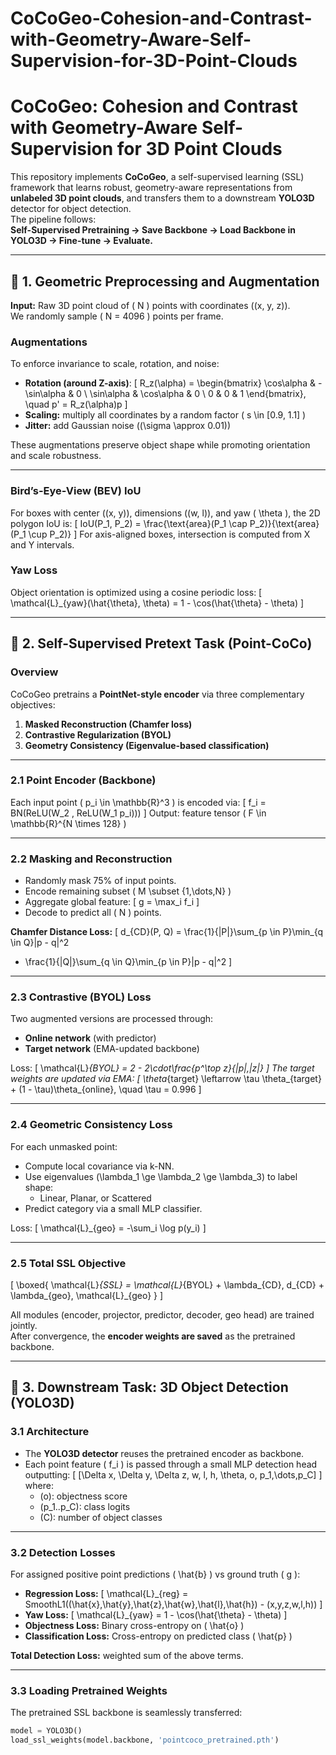 # CoCoGeo-Cohesion-and-Contrast-with-Geometry-Aware-Self-Supervision-for-3D-Point-Clouds
# CoCoGeo: Cohesion and Contrast with Geometry-Aware Self-Supervision for 3D Point Clouds

This repository implements **CoCoGeo**, a self-supervised learning (SSL) framework that learns robust, geometry-aware representations from **unlabeled 3D point clouds**, and transfers them to a downstream **YOLO3D** detector for object detection.  
The pipeline follows:  
**Self-Supervised Pretraining → Save Backbone → Load Backbone in YOLO3D → Fine-tune → Evaluate.**

---

## 🔹 1. Geometric Preprocessing and Augmentation

**Input:** Raw 3D point cloud of \( N \) points with coordinates \((x, y, z)\).  
We randomly sample \( N = 4096 \) points per frame.

### Augmentations
To enforce invariance to scale, rotation, and noise:
- **Rotation (around Z-axis)**:
  \[
  R_z(\alpha) =
  \begin{bmatrix}
  \cos\alpha & -\sin\alpha & 0 \\
  \sin\alpha & \cos\alpha & 0 \\
  0 & 0 & 1
  \end{bmatrix}, \quad p' = R_z(\alpha)p
  \]
- **Scaling:** multiply all coordinates by a random factor \( s \in [0.9, 1.1] \)
- **Jitter:** add Gaussian noise (\(\sigma \approx 0.01\))

These augmentations preserve object shape while promoting orientation and scale robustness.

---

### Bird’s-Eye-View (BEV) IoU
For boxes with center \((x, y)\), dimensions \((w, l)\), and yaw \( \theta \), the 2D polygon IoU is:
\[
IoU(P_1, P_2) = \frac{\text{area}(P_1 \cap P_2)}{\text{area}(P_1 \cup P_2)}
\]
For axis-aligned boxes, intersection is computed from X and Y intervals.

### Yaw Loss
Object orientation is optimized using a cosine periodic loss:
\[
\mathcal{L}_{yaw}(\hat{\theta}, \theta) = 1 - \cos(\hat{\theta} - \theta)
\]

---

## 🔹 2. Self-Supervised Pretext Task (Point-CoCo)

### Overview
CoCoGeo pretrains a **PointNet-style encoder** via three complementary objectives:
1. **Masked Reconstruction (Chamfer loss)**
2. **Contrastive Regularization (BYOL)**
3. **Geometry Consistency (Eigenvalue-based classification)**

---

### 2.1 Point Encoder (Backbone)

Each input point \( p_i \in \mathbb{R}^3 \) is encoded via:
\[
f_i = BN(ReLU(W_2 \, ReLU(W_1 p_i)))
\]
Output: feature tensor \( F \in \mathbb{R}^{N \times 128} \)

---

### 2.2 Masking and Reconstruction

- Randomly mask 75% of input points.
- Encode remaining subset \( M \subset \{1,\dots,N\} \)
- Aggregate global feature:
  \[
  g = \max_i f_i
  \]
- Decode to predict all \( N \) points.

**Chamfer Distance Loss:**
\[
d_{CD}(P, Q) = 
\frac{1}{|P|}\sum_{p \in P}\min_{q \in Q}\|p - q\|^2
+ \frac{1}{|Q|}\sum_{q \in Q}\min_{p \in P}\|p - q\|^2
\]

---

### 2.3 Contrastive (BYOL) Loss

Two augmented versions are processed through:
- **Online network** (with predictor)
- **Target network** (EMA-updated backbone)

Loss:
\[
\mathcal{L}_{BYOL} = 2 - 2\cdot\frac{p^\top z}{\|p\|\,\|z\|}
\]
The target weights are updated via EMA:
\[
\theta_{target} \leftarrow \tau \theta_{target} + (1 - \tau)\theta_{online}, \quad \tau = 0.996
\]

---

### 2.4 Geometric Consistency Loss

For each unmasked point:
- Compute local covariance via k-NN.
- Use eigenvalues \(\lambda_1 \ge \lambda_2 \ge \lambda_3\) to label shape:
  - Linear, Planar, or Scattered
- Predict category via a small MLP classifier.

Loss:
\[
\mathcal{L}_{geo} = -\sum_i \log p(y_i)
\]

---

### 2.5 Total SSL Objective

\[
\boxed{
\mathcal{L}_{SSL} = \mathcal{L}_{BYOL} + \lambda_{CD}\, d_{CD} + \lambda_{geo}\, \mathcal{L}_{geo}
}
\]

All modules (encoder, projector, predictor, decoder, geo head) are trained jointly.  
After convergence, the **encoder weights are saved** as the pretrained backbone.

---

## 🔹 3. Downstream Task: 3D Object Detection (YOLO3D)

### 3.1 Architecture

- The **YOLO3D detector** reuses the pretrained encoder as backbone.
- Each point feature \( f_i \) is passed through a small MLP detection head outputting:
  \[
  [\Delta x, \Delta y, \Delta z, w, l, h, \theta, o, p_1,\dots,p_C]
  \]
  where:
  - \(o\): objectness score
  - \(p_1..p_C\): class logits
  - \(C\): number of object classes

---

### 3.2 Detection Losses

For assigned positive point predictions \( \hat{b} \) vs ground truth \( g \):

- **Regression Loss:**
  \[
  \mathcal{L}_{reg} = SmoothL1((\hat{x},\hat{y},\hat{z},\hat{w},\hat{l},\hat{h}) - (x,y,z,w,l,h))
  \]
- **Yaw Loss:**
  \[
  \mathcal{L}_{yaw} = 1 - \cos(\hat{\theta} - \theta)
  \]
- **Objectness Loss:** Binary cross-entropy on \( \hat{o} \)
- **Classification Loss:** Cross-entropy on predicted class \( \hat{p} \)

**Total Detection Loss:** weighted sum of the above terms.

---

### 3.3 Loading Pretrained Weights

The pretrained SSL backbone is seamlessly transferred:
```python
model = YOLO3D()
load_ssl_weights(model.backbone, 'pointcoco_pretrained.pth')
